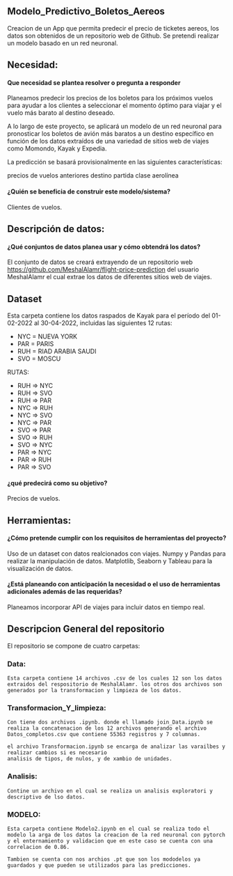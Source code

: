 ## Modelo_Predictivo_Boletos_Aereos
 Creacion de un App que permita predecir el precio de ticketes aereos, los datos son obtenidos de un repositorio web de Github. Se pretendi realizar un modelo basado en un red neuronal.

## Necesidad:
#### Que necesidad se plantea resolver o pregunta a responder 

Planeamos predecir los precios de los boletos para los próximos vuelos para ayudar a los clientes a seleccionar el momento óptimo para viajar y el vuelo más barato al destino deseado.

A lo largo de este proyecto, se aplicará un modelo de un red neuronal para pronosticar los boletos de avión más baratos a un destino específico en función de los datos extraídos de una variedad de sitios web de viajes como Momondo, Kayak y Expedia.

La predicción se basará provisionalmente en las siguientes características:

precios de vuelos anteriores
destino
partida
clase
aerolínea

#### ¿Quién se beneficia de construir este modelo/sistema?
Clientes de vuelos.

## Descripción de datos:
#### ¿Qué conjuntos de datos planea usar y cómo obtendrá los datos?

El conjunto de datos se creará extrayendo de un repositorio web https://github.com/MeshalAlamr/flight-price-prediction del usuario MeshalAlamr el cual extrae los datos de diferentes sitios web de viajes.

## Dataset
Esta carpeta contiene los datos raspados de Kayak para el período del 01-02-2022 al 30-04-2022, incluidas las siguientes 12 rutas:

* NYC = NUEVA YORK
* PAR = PARIS
* RUH = RIAD ARABIA SAUDI
* SVO = MOSCU

RUTAS:

- RUH => NYC
- RUH => SVO
- RUH => PAR
- NYC => RUH
- NYC => SVO
- NYC => PAR
- SVO => PAR
- SVO => RUH
- SVO => NYC
- PAR => NYC
- PAR => RUH
- PAR => SVO 


#### ¿qué predecirá como su objetivo?
Precios de vuelos.

## Herramientas:

#### ¿Cómo pretende cumplir con los requisitos de herramientas del proyecto?
Uso de un dataset con datos realcionados con viajes.
Numpy y Pandas para realizar la manipulación de datos.
Matplotlib, Seaborn y Tableau para la visualización de datos.

#### ¿Está planeando con anticipación la necesidad o el uso de herramientas adicionales además de las requeridas?
Planeamos incorporar API de viajes para incluir datos en tiempo real.


## Descripcion General del repositorio

El repositorio se compone de cuatro carpetas:


### Data:
    
    Esta carpeta contiene 14 archivos .csv de los cuales 12 son los datos extraidos del respositorio de MeshalAlamr. los otros dos archivos son generados por la transformacion y limpieza de los datos.


### Transformacion_Y_limpieza:
    Con tiene dos archivos .ipynb. donde el llamado join_Data.ipynb se realiza la concatenacion de los 12 archivos generando el archivo Datos_completos.csv que contiene 55363 registros y 7 columnas.

    el archivo Transformacion.ipynb se encarga de analizar las varailbes y realizar cambios si es necesario
    analisis de tipos, de nulos, y de xambio de unidades.

### Analisis: 
    
    Contine un archivo en el cual se realiza un analisis exploratori y descriptivo de lso datos.

### MODELO:

    Esta carpeta contiene Modelo2.ipynb en el cual se realiza todo el modelo la arga de los datos la creacion de la red neuronal con pytorch y el enternamiento y validacion que en este caso se cuenta con una correlacion de 0.86.

    Tambien se cuenta con nos archios .pt que son los mododelos ya guardados y que pueden se utilizados para las predicciones.
